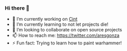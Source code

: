 ### Hi there 👋

- 🔭 I’m currently working on [Cint](https://github.com/Cint)
- 🌱 I’m currently learning to not let projects die!
- 👯 I’m looking to collaborate on open source projects
- 📫 How to reach me: https://twitter.com/aresgonza
- ⚡ Fun fact: Trying to learn how to paint warhammer!
